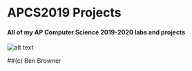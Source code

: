 # APCS2019 Projects
#### All of my AP Computer Science 2019-2020 labs and projects

![alt text](http://pm1.narvii.com/7348/e03a551ea4acf577276bc2ded878d070b429076ar1-1024-419v2_uhq.jpg "gaming")


##(c) Ben Browner
